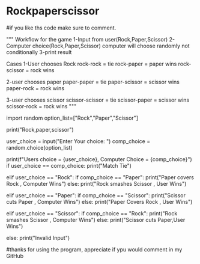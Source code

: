 # Rockpaperscissor
#if you like ths code make  sure to comment.

"""
Workflow for the game
1-Input from user(Rock,Paper,Scissor)
2-Computer choice(Rock,Paper,Scissor)
computer will choose randomly not conditionally
3-print result

Cases
1-User chooses Rock
rock-rock = tie
rock-paper = paper wins
rock-scissor = rock wins

2-user chooses paper
paper-paper = tie
paper-scissor = scissor wins
paper-rock = rock wins

3-user chooses scissor
scissor-scissor = tie
scissor-paper = scissor wins
scissor-rock = rock wins
"""

import random
option_list=["Rock","Paper","Scissor"]

print("Rock,paper,scissor")

user_choice = input("Enter Your choice: ")
comp_choice =  random.choice(option_list)

print(f"Users choice = {user_choice}, Computer Choice = {comp_choice}")
if user_choice == comp_choice:
    print("Match Tie")

elif user_choice == "Rock":
    if comp_choice == "Paper":
        print("Paper covers Rock , Computer Wins")
    else:
        print("Rock smashes Scissor , User Wins")

elif user_choice == "Paper":
    if comp_choice == "Scissor":
        print("Scissor cuts Paper , Computer Wins")
    else:
        print("Paper Covers Rock , User Wins")

elif user_choice == "Scissor":
    if comp_choice == "Rock":
        print("Rock smashes Scissor , Computer Wins")
    else:
        print("Scissor cuts Paper,User Wins")

else:
    print("Invalid Input")


#thanks for using the program, appreciate if ypu would comment in my GitHub
